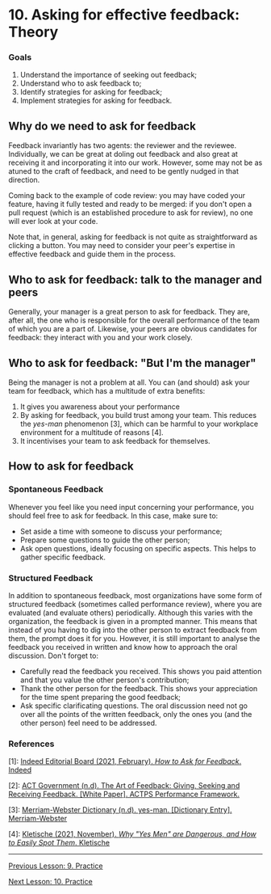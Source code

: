 # 10. Asking for effective feedback: Theory

### Goals

1. Understand the importance of seeking out feedback;
2. Understand who to ask feedback to;
3. Identify strategies for asking for feedback;
4. Implement strategies for asking for feedback.

## Why do we need to ask for feedback

Feedback invariantly has two agents: the reviewer and the reviewee. Individually, we can be great at doling out feedback and also great at receiving it and incorporating it into our work. However, some may not be as atuned to the craft of feedback, and need to be gently nudged in that direction.

Coming back to the example of code review: you may have coded your feature, having it fully tested and ready to be merged: if you don't open a pull request (which is an established procedure to ask for review), no one will ever look at your code.

Note that, in general, asking for feedback is not quite as straightforward as clicking a button. You may need to consider your peer's expertise in effective feedback and guide them in the process.

## Who to ask for feedback: talk to the manager and peers

Generally, your manager is a great person to ask for feedback. They are, after all, the one who is responsible for the overall performance of the team of which you are a part of. Likewise, your peers are obvious candidates for feedback: they interact with you and your work closely.

## Who to ask for feedback: "But I'm the manager"

Being the manager is not a problem at all. You can (and should) ask your team for feedback, which has a multitude of extra benefits:

 1. It gives you awareness about your performance
 2. By asking for feedback, you build trust among your team. This reduces the _yes-man_ phenomenon [3], which can be harmful to your workplace environment for a multitude of reasons [4].
 3. It incentivises your team to ask feedback for themselves.

## How to ask for feedback

### Spontaneous Feedback

Whenever you feel like you need input concerning your performance, you should feel free to ask for feedback. In this case, make sure to:

 - Set aside a time with someone to discuss your performance;
 - Prepare some questions to guide the other person;
 - Ask open questions, ideally focusing on specific aspects. This helps to gather specific feedback.


### Structured Feedback

In addition to spontaneous feedback, most organizations have some form of structured feedback (sometimes called performance review), where you are evaluated (and evaluate others) periodically.
Although this varies with the organization, the feedback is given in a prompted manner. This means that instead of you having to dig into the other person to extract feedback from them, the prompt does it for you.
However, it is still important to analyse the feedback you received in written and know how to approach the oral discussion. Don't forget to:

 - Carefully read the feedback you received. This shows you paid attention and that you value the other person's contribution;
 - Thank the other person for the feedback. This shows your appreciation for the time spent preparing the good feedback;
 - Ask specific clarificating questions. The oral discussion need not go over all the points of the written feedback, only the ones you (and the other person) feel need to be addressed.

### References

[1]: [Indeed Editorial Board (2021, February). _How to Ask for Feedback_. Indeed](https://www.indeed.com/career-advice/career-development/how-to-ask-for-a-feedback)

[2]: [ACT Government (n.d). The Art of Feedback: Giving, Seeking and Receiving Feedback. [White Paper]. ACTPS Performance Framework.](http://www.cmd.act.gov.au/__data/assets/pdf_file/0003/463728/art_feedback.pdf)

[3]: [Merriam-Webster Dictionary (n.d). yes-man. [Dictionary Entry]. Merriam-Webster](https://www.merriam-webster.com/dictionary/yes-man)

[4]: [Kletische (2021, November). _Why "Yes Men" are Dangerous, and How to Easily Spot Them_. Kletische](https://kletische.com/surrounded-yes-men-dangerous/)

---

[Previous Lesson: 9. Practice](09_feedforward_change_practice.md)

[Next Lesson: 10. Practice](10_asking_practice.md)
